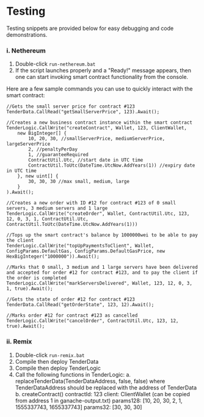 # Testing

Testing snippets are provided below for easy debugging and code demonstrations.

### i. Nethereum

1. Double-click `run-nethereum.bat`
2. If the script launches properly and a "Ready!" message appears, then one can start invoking smart contract functionality from the console.

Here are a few sample commands you can use to quickly interact with the smart contract:

	//Gets the small server price for contract #123
	TenderData.CallRead("getSmallServerPrice", 123).Await();

	//Creates a new business contract instance within the smart contract
	TenderLogic.CallWrite("createContract", Wallet, 123, ClientWallet,
		new BigInteger[] {
			10, 20, 30, //smallServerPrice, mediumServerPrice, largeServerPrice
			2, //penaltyPerDay
			1, //guaranteeRequired
			ContractUtil.Utc, //start date in UTC time
			ContractUtil.ToUtc(DateTime.UtcNow.AddYears(1)) //expiry date in UTC time
		}, new uint[] {
			30, 30, 30 //max small, medium, large
		}
	).Await();

	//Creates a new order with ID #12 for contract #123 of 0 small servers, 3 medium servers and 1 large
	TenderLogic.CallWrite("createOrder", Wallet, ContractUtil.Utc, 123, 12, 0, 3, 1, ContractUtil.Utc, ContractUtil.ToUtc(DateTime.UtcNow.AddYears(1)))

	//Tops up the smart contract's balance by 1000000wei to be able to pay the client
	TenderLogic.CallWrite("topUpPaymentsToClient", Wallet, ConfigParams.DefaultGas, ConfigParams.DefaultGasPrice, new HexBigInteger("1000000")).Await();

	//Marks that 0 small, 3 medium and 1 large servers have been delivered and accepted for order #12 for contract #123, and to pay the client if the order is completed
	TenderLogic.CallWrite("markServersDelivered", Wallet, 123, 12, 0, 3, 1, true).Await();

	//Gets the state of order #12 for contract #123
	TenderData.CallRead("getOrderState", 123, 12).Await();

	//Marks order #12 for contract #123 as cancelled
	TenderLogic.CallWrite("cancelOrder", ContractUtil.Utc, 123, 12, true).Await();

### ii. Remix

1. Double-click `run-remix.bat`
2. Compile then deploy TenderData
3. Compile then deploy TenderLogic
4. Call the following functions in TenderLogic:
	a. replaceTenderData(TenderDataAddress, false, false) where TenderDataAddress should be replaced with the address of TenderData
	b. createContract()
			contractId: 123
			client: ClientWallet (can be copied from address 1 in ganache-output.txt)
			params128: [10, 20, 30, 2, 1, 1555337743, 1655337743]
			params32: [30, 30, 30]